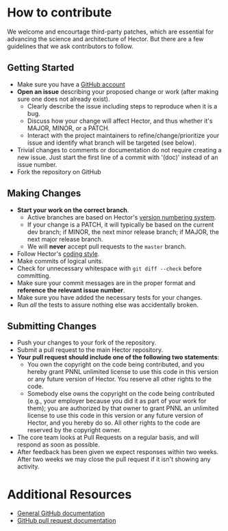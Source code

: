 # How to contribute

We welcome and encourtage third-party patches, which are essential for advancing the science and architecture of Hector. 
But there are a few guidelines that we ask contributors to follow.

## Getting Started

* Make sure you have a [GitHub account](https://github.com/signup/free)
* **Open an issue** describing your proposed change or work (after making sure one does not already exist).
  * Clearly describe the issue including steps to reproduce when it is a bug.
  * Discuss how your change will affect Hector, and thus whether it's MAJOR, MINOR, or a PATCH.
  * Interact with the project maintainers to refine/change/prioritize your issue and identify what branch will be targeted (see below).
* Trivial changes to comments or documentation do not require creating a new issue. Just start the first line of a commit with '(doc)' instead of an issue number.
* Fork the repository on GitHub

## Making Changes

* **Start your work on the correct branch**.
  * Active branches are based on Hector's [version numbering system](https://github.com/JGCRI/hector/wiki/VersionNumbers).
  * If your change is a PATCH, it will typically be based on the current dev branch; if MINOR, the next minor release branch; if MAJOR, the next major release branch.
  * We will **never** accept pull requests to the `master` branch.
* Follow Hector's [coding style](https://github.com/JGCRI/hector/wiki/StyleGuide).
* Make commits of logical units.
* Check for unnecessary whitespace with `git diff --check` before committing.
* Make sure your commit messages are in the proper format and **reference the relevant issue number**.
* Make sure you have added the necessary tests for your changes.
* Run _all_ the tests to assure nothing else was accidentally broken.

## Submitting Changes

* Push your changes to your fork of the repository.
* Submit a pull request to the main Hector repository.
* **Your pull request should include one of the following two statements**:
   * You own the copyright on the code being contributed, and you hereby grant PNNL unlimited license to use this code in this version or any future version of Hector. You reserve all other rights to the code.
   * Somebody else owns the copyright on the code being contributed (e.g., your employer because you did it as part of your work for them); you are authorized by that owner to grant PNNL an unlimited license to use this code in this version or any future version of Hector, and you hereby do so. All other rights to the code are reserved by the copyright owner.
* The core team looks at Pull Requests on a regular basis, and will respond as soon as possible.
* After feedback has been given we expect responses within two weeks. After two
  weeks we may close the pull request if it isn't showing any activity.

# Additional Resources

* [General GitHub documentation](http://help.github.com/)
* [GitHub pull request documentation](http://help.github.com/send-pull-requests/)
